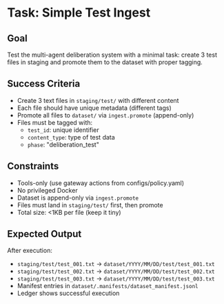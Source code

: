 # Task: Simple Test Ingest

## Goal
Test the multi-agent deliberation system with a minimal task: create 3 test files in staging and promote them to the dataset with proper tagging.

## Success Criteria
- Create 3 text files in `staging/test/` with different content
- Each file should have unique metadata (different tags)
- Promote all files to `dataset/` via `ingest.promote` (append-only)
- Files must be tagged with:
  - `test_id`: unique identifier
  - `content_type`: type of test data
  - `phase`: "deliberation_test"

## Constraints
- Tools-only (use gateway actions from configs/policy.yaml)
- No privileged Docker
- Dataset is append-only via `ingest.promote`
- Files must land in `staging/test/` first, then promote
- Total size: <1KB per file (keep it tiny)

## Expected Output
After execution:
- `staging/test/test_001.txt` → `dataset/YYYY/MM/DD/test/test_001.txt`
- `staging/test/test_002.txt` → `dataset/YYYY/MM/DD/test/test_002.txt`
- `staging/test/test_003.txt` → `dataset/YYYY/MM/DD/test/test_003.txt`
- Manifest entries in `dataset/.manifests/dataset_manifest.jsonl`
- Ledger shows successful execution
